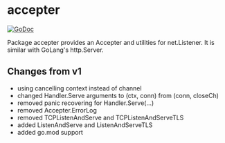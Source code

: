 # accepter

[![GoDoc](https://godoc.org/github.com/orkunkaraduman/go-accepter?status.svg)](https://godoc.org/github.com/orkunkaraduman/go-accepter)

Package accepter provides an Accepter and utilities for net.Listener.
It is similar with GoLang's http.Server.

## Changes from v1

* using cancelling context instead of channel
* changed Handler.Serve arguments to (ctx, conn) from (conn, closeCh)
* removed panic recovering for Handler.Serve(...)
* removed Accepter.ErrorLog
* removed TCPListenAndServe and TCPListenAndServeTLS
* added ListenAndServe and ListenAndServeTLS
* added go.mod support
